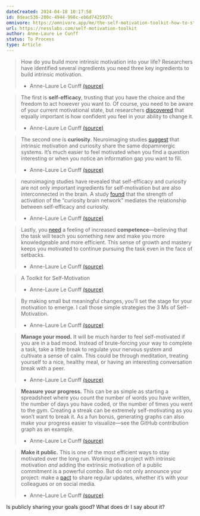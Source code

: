 ```yaml
---
dateCreated: 2024-04-18 10:17:58
id: 8deac536-200c-4944-998c-eb6d7425937c
omnivore: https://omnivore.app/me/the-self-motivation-toolkit-how-to-stay-curious-and-committed-18ef19242b0
url: https://nesslabs.com/self-motivation-toolkit
author: Anne-Laure Le Cunff
status: To Process
type: Article
---
```



> How do you build more intrinsic motivation into your life? Researchers have identified several ingredients you need three key ingredients to build intrinsic motivation. 
> - Anne-Laure Le Cunff [(source)](https://nesslabs.com/self-motivation-toolkit) 


> The first is **self-efficacy**, trusting that you have the choice and the freedom to act however you want to. Of course, you need to be aware of your current motivational state, but researchers [discovered](https://www.sciencedirect.com/science/article/pii/S0001691822003316) that equally important is how confident you feel in your ability to change it. 
> - Anne-Laure Le Cunff [(source)](https://nesslabs.com/self-motivation-toolkit) 


> The second one is **curiosity**. Neuroimaging studies [suggest](https://www.ncbi.nlm.nih.gov/pmc/articles/PMC5364176/) that intrinsic motivation and curiosity share the same dopaminergic systems. It’s much easier to feel motivated when you find a question interesting or when you notice an information gap you want to fill. 
> - Anne-Laure Le Cunff [(source)](https://nesslabs.com/self-motivation-toolkit) 


> neuroimaging studies have revealed that self-efficacy and curiosity are not only important ingredients for self-motivation but are also interconnected in the brain. A study [found](https://www.sciencedirect.com/science/article/abs/pii/S0304394019305452) that the strength of activation of the “curiosity brain network” mediates the relationship between self-efficacy and curiosity. 
> - Anne-Laure Le Cunff [(source)](https://nesslabs.com/self-motivation-toolkit) 


> Lastly, you [need](https://journals.sagepub.com/doi/10.1177/0146167200269004?icid=int.sj-abstract.similar-articles.1) a feeling of increased **competence**—believing that the task will teach you something new and make you more knowledgeable and more efficient. This sense of growth and mastery keeps you motivated to continue pursuing the task even in the face of setbacks. 
> - Anne-Laure Le Cunff [(source)](https://nesslabs.com/self-motivation-toolkit) 


> A Toolkit for Self-Motivation 
> - Anne-Laure Le Cunff [(source)](https://nesslabs.com/self-motivation-toolkit) 


> By making small but meaningful changes, you’ll set the stage for your motivation to emerge. I call those simple strategies the 3 Ms of Self-Motivation. 
> - Anne-Laure Le Cunff [(source)](https://nesslabs.com/self-motivation-toolkit) 


> **Manage your mood.** It will be much harder to feel self-motivated if you are in a bad mood. Instead of brute-forcing your way to complete a task, take a little break to regulate your nervous system and cultivate a sense of calm. This could be through meditation, treating yourself to a nice, healthy meal, or having an interesting conversation break with a peer. 
> - Anne-Laure Le Cunff [(source)](https://nesslabs.com/self-motivation-toolkit) 


> **Measure your progress.** This can be as simple as starting a spreadsheet where you count the number of words you have written, the number of days you have coded, or the number of times you went to the gym. Creating a streak can be extremely self-motivating as you won’t want to break it. As a fun bonus, generating graphs can also make your progress easier to visualize—see the GitHub contribution graph as an example. 
> - Anne-Laure Le Cunff [(source)](https://nesslabs.com/self-motivation-toolkit) 


> **Make it public.** This is one of the most efficient ways to stay motivated over the long run. Working on a project with intrinsic motivation _and_ adding the extrinsic motivation of a public commitment is a powerful combo. But do not only announce your project: make a [pact](https://nesslabs.com/smart-goals-pact) to share regular updates, whether it’s with your colleagues or on social media. 
> - Anne-Laure Le Cunff [(source)](https://nesslabs.com/self-motivation-toolkit) 

Is publicly sharing your goals good? What does dr I say about it?


